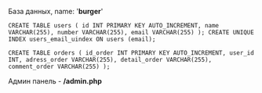 База данных, name: '**burger**'

`CREATE TABLE users
(
    id INT PRIMARY KEY AUTO_INCREMENT,
    name VARCHAR(255),
    number VARCHAR(255),
    email VARCHAR(255)
);
CREATE UNIQUE INDEX users_email_uindex ON users (email);
`

`CREATE TABLE orders
(
    id_order INT PRIMARY KEY AUTO_INCREMENT,
    user_id INT,
    adress_order VARCHAR(255),
    detail_order VARCHAR(255),
    comment_order VARCHAR(255)
);`

Админ панель - **/admin.php**